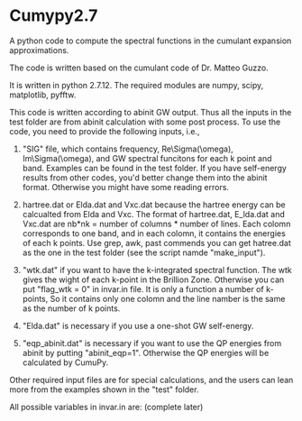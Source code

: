 # Cumypy2.7
A python code to compute the spectral functions in the cumulant expansion approximations.

The code is written based on the cumulant code of Dr. Matteo Guzzo.

It is written in python 2.7.12. The required modules are numpy, scipy, matplotlib, pyfftw.  

This code is written according to abinit GW output. Thus all the inputs in the test folder are from abinit calculation with some post process. To use the code, you need to provide the following inputs, i.e.,

1. "SIG" file, which contains frequency, Re\Sigma(\omega), Im\Sigma(\omega), and GW spectral funcitons for each k point and band. Examples can be found in the test folder. If you have self-energy results from other codes, you'd better change them into the abinit format. Otherwise you might have some reading errors.

2. hartree.dat or Elda.dat and Vxc.dat because the hartree energy can be calcualted from Elda and Vxc. The format of hartree.dat, E_lda.dat and Vxc.dat are nb*nk = number of columns * number of lines. Each colomn corresponds to one band, and in each colomn, it contains the energies of each k points. Use grep, awk, past commends you can get hatree.dat as the one in the test folder (see the script namde "make_input"). 

3. "wtk.dat" if you want to have the k-integrated spectral function. The wtk gives the wight of each k-point in the Brillion Zone. Otherwise you can put "flag_wtk = 0" in invar.in file. It is only a function a number of k-points, So it contains only one colomn and the line namber is the same as the number of k points.

4. "Elda.dat" is necessary if you use a one-shot GW self-energy. 

5. "eqp_abinit.dat" is necessary if you want to use the QP energies from abinit by putting "abinit_eqp=1". Otherwise the QP energies will be calculated by CumuPy.

Other required input files are for special calculations, and the users can lean more from the examples shown in the "test" folder.

All possible variables in invar.in are: (complete later) 

  

